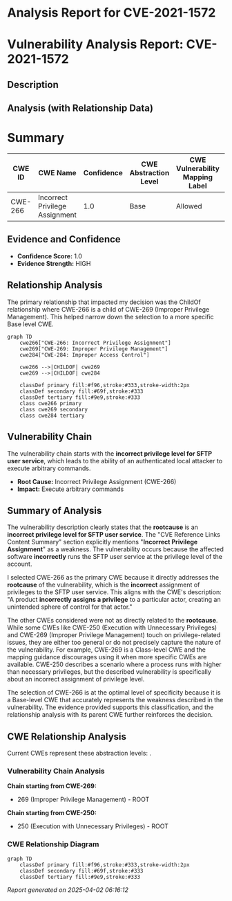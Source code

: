 # Analysis Report for CVE-2021-1572

# Vulnerability Analysis Report: CVE-2021-1572

## Description



## Analysis (with Relationship Data)

# Summary
| CWE ID | CWE Name | Confidence | CWE Abstraction Level | CWE Vulnerability Mapping Label | CWE-Vulnerability Mapping Notes |
|---|---|---|---|---|---|
| CWE-266 | Incorrect Privilege Assignment | 1.0 | Base | Allowed | Primary CWE |

## Evidence and Confidence

*   **Confidence Score:** 1.0
*   **Evidence Strength:** HIGH

## Relationship Analysis
The primary relationship that impacted my decision was the ChildOf relationship where CWE-266 is a child of CWE-269 (Improper Privilege Management). This helped narrow down the selection to a more specific Base level CWE.

```mermaid
graph TD
    cwe266["CWE-266: Incorrect Privilege Assignment"]
    cwe269["CWE-269: Improper Privilege Management"]
    cwe284["CWE-284: Improper Access Control"]
    
    cwe266 -->|CHILDOF| cwe269
    cwe269 -->|CHILDOF| cwe284
    
    classDef primary fill:#f96,stroke:#333,stroke-width:2px
    classDef secondary fill:#69f,stroke:#333
    classDef tertiary fill:#9e9,stroke:#333
    class cwe266 primary
    class cwe269 secondary
    class cwe284 tertiary
```

## Vulnerability Chain
The vulnerability chain starts with the **incorrect privilege level for SFTP user service**, which leads to the ability of an authenticated local attacker to execute arbitrary commands.
  - **Root Cause:** Incorrect Privilege Assignment (CWE-266)
  - **Impact:** Execute arbitrary commands

## Summary of Analysis
The vulnerability description clearly states that the **rootcause** is an **incorrect privilege level for SFTP user service**. The "CVE Reference Links Content Summary" section explicitly mentions "**Incorrect Privilege Assignment**" as a weakness. The vulnerability occurs because the affected software **incorrectly** runs the SFTP user service at the privilege level of the account.

I selected CWE-266 as the primary CWE because it directly addresses the **rootcause** of the vulnerability, which is the **incorrect** assignment of privileges to the SFTP user service. This aligns with the CWE's description: "A product **incorrectly assigns a privilege** to a particular actor, creating an unintended sphere of control for that actor."

The other CWEs considered were not as directly related to the **rootcause**. While some CWEs like CWE-250 (Execution with Unnecessary Privileges) and CWE-269 (Improper Privilege Management) touch on privilege-related issues, they are either too general or do not precisely capture the nature of the vulnerability. For example, CWE-269 is a Class-level CWE and the mapping guidance discourages using it when more specific CWEs are available. CWE-250 describes a scenario where a process runs with higher than necessary privileges, but the described vulnerability is specifically about an incorrect assignment of privilege level.

The selection of CWE-266 is at the optimal level of specificity because it is a Base-level CWE that accurately represents the weakness described in the vulnerability. The evidence provided supports this classification, and the relationship analysis with its parent CWE further reinforces the decision.


## CWE Relationship Analysis

Current CWEs represent these abstraction levels: .


### Vulnerability Chain Analysis

**Chain starting from CWE-269:**
- 269 (Improper Privilege Management) - ROOT


**Chain starting from CWE-250:**
- 250 (Execution with Unnecessary Privileges) - ROOT



### CWE Relationship Diagram

```mermaid
graph TD
    classDef primary fill:#f96,stroke:#333,stroke-width:2px
    classDef secondary fill:#69f,stroke:#333
    classDef tertiary fill:#9e9,stroke:#333
```



*Report generated on 2025-04-02 06:16:12*

